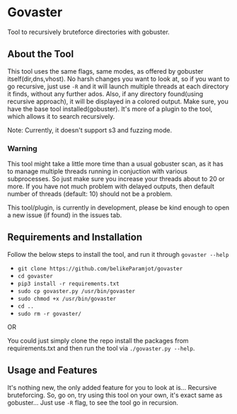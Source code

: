 # Govaster
Tool to recursively bruteforce directories with gobuster.

## About the Tool
This tool uses the same flags, same modes, as offered by gobuster itself(dir,dns,vhost). No harsh changes you want to look at, so if you want to go recursive, just use ```-R``` and it will launch multiple threads at each directory it finds, without any further ados. Also, if any directory found(using recursive approach), it will be displayed in a colored output. Make sure, you have the base tool installed(gobuster). It's more of a plugin to the tool, which allows it to search recursively.

Note: Currently, it doesn't support s3 and fuzzing mode.

### Warning
This tool might take a little more time than a usual gobuster scan, as it has to manage multiple threads running in conjuction with various subprocesses. So just make sure you increase your threads about to 20 or more. If you have not much problem with delayed outputs, then default number of threads (default: 10) should not be a problem.

This tool/plugin, is currently in development, please be kind enough to open a new issue (if found) in the issues tab.

## Requirements and Installation

Follow the below steps to install the tool, and run it through ```govaster --help```
- ```git clone https://github.com/belikeParamjot/govaster```
- ```cd govaster```
- ```pip3 install -r requirements.txt```
- ```sudo cp govaster.py /usr/bin/govaster```
- ```sudo chmod +x /usr/bin/govaster```
- ```cd ..```
- ```sudo rm -r govaster/```

OR

You could just simply clone the repo install the packages from requirements.txt and then run the tool via ```./govaster.py --help```.

## Usage and Features

It's nothing new, the only added feature for you to look at is... Recursive bruteforcing. So, go on, try using this tool on your own, it's exact same as gobuster... Just use ```-R``` flag, to see the tool go in recursion.

